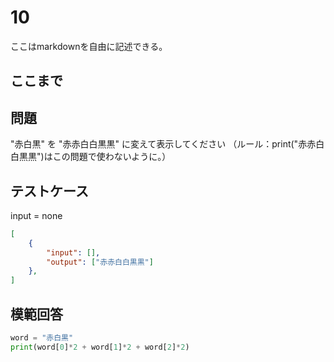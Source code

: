 # 10

ここはmarkdownを自由に記述できる。

ここまで
---
## 問題

"赤白黒" を "赤赤白白黒黒" に変えて表示してください
（ルール：print("赤赤白白黒黒")はこの問題で使わないように。）

## テストケース
input = none
```json
[
	{
		"input": [],
		"output": ["赤赤白白黒黒"]
  	},
]
```

## 模範回答
```python
word = "赤白黒"
print(word[0]*2 + word[1]*2 + word[2]*2)
```